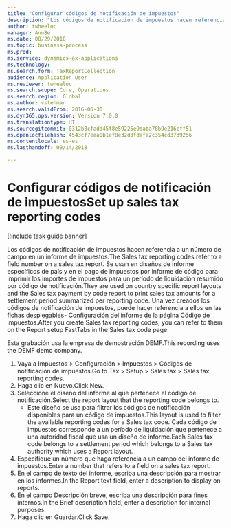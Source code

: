 ```yaml
--- 
title: "Configurar códigos de notificación de impuestos"
description: "Los códigos de notificación de impuestos hacen referencia a un número de campo en un informe de impuestos."
author: twheeloc
manager: AnnBe
ms.date: 08/29/2018
ms.topic: business-process
ms.prod: 
ms.service: dynamics-ax-applications
ms.technology: 
ms.search.form: TaxReportCollection
audience: Application User
ms.reviewer: twheeloc
ms.search.scope: Core, Operations
ms.search.region: Global
ms.author: vstehman
ms.search.validFrom: 2016-06-30
ms.dyn365.ops.version: Version 7.0.0
ms.translationtype: HT
ms.sourcegitcommit: 0312b8cfadd45f8e59225e9daba78b9e216cff51
ms.openlocfilehash: 4543cf7eaa0b1ef8e32d3fdafa2c354cd3739256
ms.contentlocale: es-es
ms.lasthandoff: 09/14/2018

---
```

# <a name="set-up-sales-tax-reporting-codes"></a><span data-ttu-id="e6106-103">Configurar códigos de notificación de impuestos</span><span class="sxs-lookup"><span data-stu-id="e6106-103">Set up sales tax reporting codes</span></span>

[!include [task guide banner](../../includes/task-guide-banner.md)]

<span data-ttu-id="e6106-104">Los códigos de notificación de impuestos hacen referencia a un número de campo en un informe de impuestos.</span><span class="sxs-lookup"><span data-stu-id="e6106-104">The Sales tax reporting codes refer to a field number on a sales tax report.</span></span> <span data-ttu-id="e6106-105">Se usan en diseños de informe específicos de país y en el pago de impuestos por informe de código para imprimir los importes de impuestos para un período de liquidación resumido por código de notificación.</span><span class="sxs-lookup"><span data-stu-id="e6106-105">They are used on country specific report layouts and the Sales tax payment by code report to print sales tax amounts for a settlement period summarized per reporting code.</span></span> <span data-ttu-id="e6106-106">Una vez creados los códigos de notificación de impuestos, puede hacer referencia a ellos en las fichas desplegables- Configuración del informe de la página Código de impuestos.</span><span class="sxs-lookup"><span data-stu-id="e6106-106">After you create Sales tax reporting codes, you can refer to them on the Report setup FastTabs in the Sales tax code page.</span></span> 

<span data-ttu-id="e6106-107">Esta grabación usa la empresa de demostración DEMF.</span><span class="sxs-lookup"><span data-stu-id="e6106-107">This recording uses the DEMF demo company.</span></span>



1. <span data-ttu-id="e6106-108">Vaya a Impuestos > Configuración > Impuestos > Códigos de notificación de impuestos.</span><span class="sxs-lookup"><span data-stu-id="e6106-108">Go to Tax > Setup > Sales tax > Sales tax reporting codes.</span></span>
2. <span data-ttu-id="e6106-109">Haga clic en Nuevo.</span><span class="sxs-lookup"><span data-stu-id="e6106-109">Click New.</span></span>
3. <span data-ttu-id="e6106-110">Seleccione el diseño del informe al que pertenece el código de notificación.</span><span class="sxs-lookup"><span data-stu-id="e6106-110">Select the report layout that the reporting code belongs to.</span></span>
    * <span data-ttu-id="e6106-111">Este diseño se usa para filtrar los códigos de notificación disponibles para un código de impuestos.</span><span class="sxs-lookup"><span data-stu-id="e6106-111">This layout is used to filter the available reporting codes for a Sales tax code.</span></span> <span data-ttu-id="e6106-112">Cada código de impuestos corresponde a un período de liquidación que pertenece a una autoridad fiscal que usa un diseño de informe.</span><span class="sxs-lookup"><span data-stu-id="e6106-112">Each Sales tax code belongs to a settlement period which belongs to a Sales tax authority which uses a Report layout.</span></span>  
4. <span data-ttu-id="e6106-113">Especifique un número que haga referencia a un campo del informe de impuestos.</span><span class="sxs-lookup"><span data-stu-id="e6106-113">Enter a number that refers to a field on a sales tax report.</span></span>
5. <span data-ttu-id="e6106-114">En el campo de texto del informe, escriba una descripción para mostrar en los informes.</span><span class="sxs-lookup"><span data-stu-id="e6106-114">In the Report text field, enter a description to display on reports.</span></span>
6. <span data-ttu-id="e6106-115">En el campo Descripción breve, escriba una descripción para fines internos.</span><span class="sxs-lookup"><span data-stu-id="e6106-115">In the Brief description field, enter a description for internal purposes.</span></span>
7. <span data-ttu-id="e6106-116">Haga clic en Guardar.</span><span class="sxs-lookup"><span data-stu-id="e6106-116">Click Save.</span></span>



